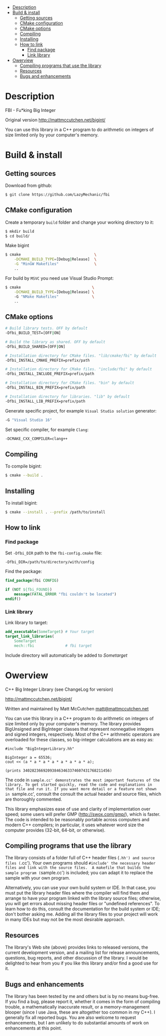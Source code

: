 - [Description](#description)
- [Build & install](#build--install)
  - [Getting sources](#getting-sources)
  - [CMake configuration](#cmake-configuration)
  - [CMake options](#cmake-options)
  - [Compiling](#compiling)
  - [Installing](#installing)
  - [How to link](#how-to-link)
    - [Find package](#find-package)
    - [Link library](#link-library)
- [Owerview](#owerview)
  - [Compiling programs that use the library](#compiling-programs-that-use-the-library)
  - [Resources](#resources)
  - [Bugs and enhancements](#bugs-and-enhancements)

# Description
FBI - Fu*king Big Integer

Original version http://mattmccutchen.net/bigint/

You can use this library in a C++ program to do arithmetic on integers of size
limited only by your computer's memory.

# Build & install
## Getting sources
Download from github:
```bash
$ git clone https://github.com/LazyMechanic/fbi
```

## CMake configuration
Create a temporary `build` folder and change your working directory to it:
```bash
$ mkdir build
$ cd build/
```

Make bigint
```bash
$ cmake                                 \
    -DCMAKE_BUILD_TYPE=[Debug|Release]  \
    -G "MinGW Makefiles"                \
    ..
```

For build by `MSVC` you need use Visual Studio Prompt:
```bash
$ cmake                                \
    -DCMAKE_BUILD_TYPE=[Debug|Release] \ 
    -G "NMake Makefiles"               \
    ..
```

## CMake options
```bash
# Build library tests. OFF by default
-Dfbi_BUILD_TEST=[OFF|ON]

# Build the library as shared. OFF by default
-Dfbi_BUILD_SHARED=[OFF|ON]

# Installation directory for CMake files. "lib/cmake/fbi" by default
-Dfbi_INSTALL_CMAKE_PREFIX=prefix/path

# Installation directory for CMake files. "include/fbi" by default
-Dfbi_INSTALL_INCLUDE_PREFIX=prefix/path

# Installation directory for CMake files. "bin" by default
-Dfbi_INSTALL_BIN_PREFIX=prefix/path

# Installation directory for libraries. "lib" by default
-Dfbi_INSTALL_LIB_PREFIX=prefix/path
```

Generate specific project, for example `Visual Studio solution` generator:
```bash
-G "Visual Studio 16"
```

Set specific compiler, for example `Clang`:
```bash
-DCMAKE_CXX_COMPILER=clang++
```

## Compiling
To compile bigint:
```bash
$ cmake --build .
```

## Installing
To install bigint:
```bash
$ cmake --install . --prefix /path/to/install
```

## How to link
### Find package
Set `-Dfbi_DIR` path to the `fbi-config.cmake` file:
```bash
-Dfbi_DIR=/path/to/directory/with/config
```

Find the package:
```cmake
find_package(fbi CONFIG)

if (NOT ${fbi_FOUND})
    message(FATAL_ERROR "fbi couldn't be located")
endif()
```

### Link library
Link library to target:
```cmake
add_executable(SomeTarget) # Your target
target_link_libraries(
    SomeTarget 
    mech::fbi              # fbi target
```
Include directory will automatically be added to *Sometarget*

# Owerview
C++ Big Integer Library
(see ChangeLog for version)

http://mattmccutchen.net/bigint/

Written and maintained by Matt McCutchen <matt@mattmccutchen.net>

You can use this library in a C++ program to do arithmetic on integers of size
limited only by your computer's memory.  The library provides BigUnsigned and
BigInteger classes that represent nonnegative integers and signed integers,
respectively.  Most of the C++ arithmetic operators are overloaded for these
classes, so big-integer calculations are as easy as:

    #include "BigIntegerLibrary.hh"
    
    BigInteger a = 65536;
    cout << (a * a * a * a * a * a * a * a);
    
    (prints 340282366920938463463374607431768211456)

The code in `sample.cc' demonstrates the most important features of the library.
To get started quickly, read the code and explanations in that file and run it.
If you want more detail or a feature not shown in `sample.cc', consult the
consult the actual header and source files, which are thoroughly commented.

This library emphasizes ease of use and clarity of implementation over speed;
some users will prefer GMP (http://swox.com/gmp/), which is faster.  The code is
intended to be reasonably portable across computers and modern C++ compilers; in
particular, it uses whatever word size the computer provides (32-bit, 64-bit, or
otherwise).

Compiling programs that use the library
---------------------------------------
The library consists of a folder full of C++ header files (`.hh') and source
files (`.cc').  Your own programs should `#include' the necessary header files
and link with the source files.  A makefile that builds the sample program
(`sample.cc') is included; you can adapt it to replace the sample with your own
program.

Alternatively, you can use your own build system or IDE.  In that case, you must
put the library header files where the compiler will find them and arrange to
have your program linked with the library source files; otherwise, you will get
errors about missing header files or "undefined references".  To learn how to do
this, consult the documentation for the build system or IDE; don't bother asking
me.  Adding all the library files to your project will work in many IDEs but may
not be the most desirable approach.

Resources
---------
The library's Web site (above) provides links to released versions, the current
development version, and a mailing list for release announcements, questions,
bug reports, and other discussion of the library.  I would be delighted to hear
from you if you like this library and/or find a good use for it.

Bugs and enhancements
---------------------
The library has been tested by me and others but is by no means bug-free.  If
you find a bug, please report it, whether it comes in the form of compiling
trouble, a mathematically inaccurate result, or a memory-management blooper
(since I use Java, these are altogether too common in my C++).  I generally fix
all reported bugs.  You are also welcome to request enhancements, but I am
unlikely to do substantial amounts of work on enhancements at this point.